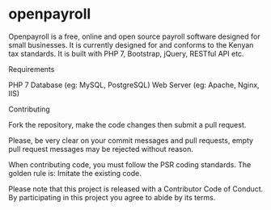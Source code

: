 # openpayroll
Openpayroll is a free, online and open source payroll software designed for small businesses. It is currently designed for and conforms to  the Kenyan tax standards. It is built with PHP 7, Bootstrap, jQuery, RESTful API etc. 

Requirements

PHP 7
Database (eg: MySQL, PostgreSQL)
Web Server (eg: Apache, Nginx, IIS)

Contributing

Fork the repository, make the code changes then submit a pull request.

Please, be very clear on your commit messages and pull requests, empty pull request messages may be rejected without reason.

When contributing code, you must follow the PSR coding standards. The golden rule is: Imitate the existing code.

Please note that this project is released with a Contributor Code of Conduct. By participating in this project you agree to abide by its terms.
